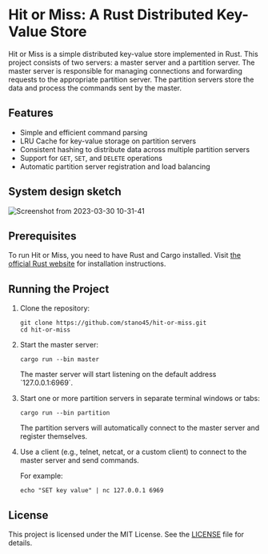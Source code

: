 # Hit or Miss: A Rust Distributed Key-Value Store

Hit or Miss is a simple distributed key-value store implemented in Rust. This project consists of two servers: a master server and a partition server. The master server is responsible for managing connections and forwarding requests to the appropriate partition server. The partition servers store the data and process the commands sent by the master.

## Features

- Simple and efficient command parsing
- LRU Cache for key-value storage on partition servers
- Consistent hashing to distribute data across multiple partition servers
- Support for `GET`, `SET`, and `DELETE` operations
- Automatic partition server registration and load balancing

## System design sketch
![Screenshot from 2023-03-30 10-31-41](https://user-images.githubusercontent.com/17514555/228778919-c5573eb7-3f4b-495a-9a54-c00f9b27b946.png)

## Prerequisites

To run Hit or Miss, you need to have Rust and Cargo installed. Visit [the official Rust website](https://www.rust-lang.org/tools/install) for installation instructions.

## Running the Project

1. Clone the repository:

   ```
   git clone https://github.com/stano45/hit-or-miss.git
   cd hit-or-miss
   ```

2. Start the master server:

   ```
   cargo run --bin master
   ```

   The master server will start listening on the default address \`127.0.0.1:6969\`.

3. Start one or more partition servers in separate terminal windows or tabs:

   ```
   cargo run --bin partition
   ```

   The partition servers will automatically connect to the master server and register themselves.

4. Use a client (e.g., telnet, netcat, or a custom client) to connect to the master server and send commands.

   For example:
   ```
   echo "SET key value" | nc 127.0.0.1 6969
   ```

## License

This project is licensed under the MIT License. See the [LICENSE](LICENSE) file for details.
